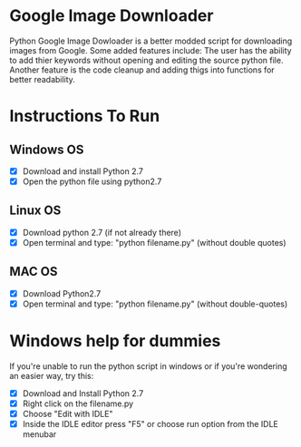 # Google Image Downloader

Python Google Image Dowloader is a better modded script for downloading images from Google. Some added features include: The user has the ability to add thier keywords without opening and editing the source python file. Another feature is the code cleanup and adding thigs into functions for better readability.

# Instructions To Run

## Windows OS

-[x] Download and install Python 2.7
-[x] Open the python file using python2.7

## Linux OS

- [x] Download python 2.7 (if not already there)
- [x] Open terminal and type: "python filename.py" (without double quotes)

## MAC OS

- [x] Download Python2.7
- [x] Open terminal and type: "python filename.py" (without double-quotes)

# Windows help for dummies
If you're unable to run the python script in windows or if you're wondering an easier way, try this:

- [x] Download and Install Python 2.7
- [x] Right click on the filename.py
- [x] Choose "Edit with IDLE"
- [x] Inside the IDLE editor press "F5" or choose run option from the IDLE menubar